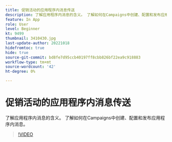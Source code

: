```yaml
---
title: 促销活动的应用程序内消息传送
description: 了解应用程序内消息的含义。 了解如何在Campaigns中创建、配置和发布应用程序内消息。
feature: In App
role: User
level: Beginner
kt: 9499
thumbnail: 3410430.jpg
last-update-author: 20221018
hidefromtoc: true
hide: true
source-git-commit: bd8fe7d95ccb40197ff8cbb826bf22ea9c918883
workflow-type: tm+mt
source-wordcount: '42'
ht-degree: 0%

---
```


# 促销活动的应用程序内消息传送

了解应用程序内消息的含义。 了解如何在Campaigns中创建、配置和发布应用程序内消息。

>[!VIDEO](https://video.tv.adobe.com/v/3410430?quality=12&learn=on)
